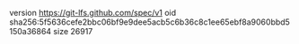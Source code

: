 version https://git-lfs.github.com/spec/v1
oid sha256:5f5636cefe2bbc06bf9e9dee5acb5c6b36c8c1ee65ebf8a9060bbd5150a36864
size 26917
